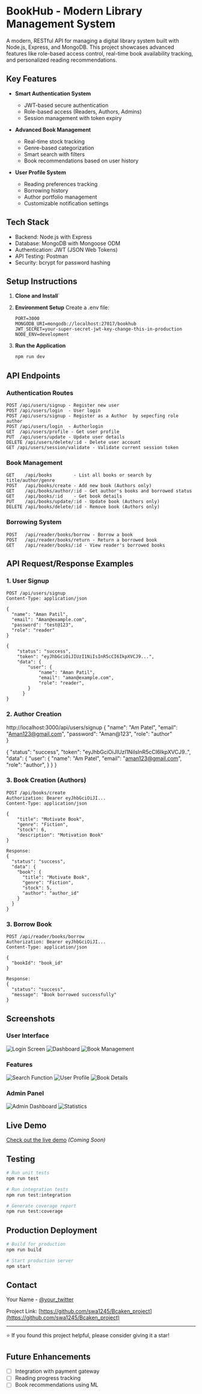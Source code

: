 # BookHub - Modern Library Management System

A modern, RESTful API for managing a digital library system built with Node.js, Express, and MongoDB. This project showcases advanced features like role-based access control, real-time book availability tracking, and personalized reading recommendations.

## Key Features

- **Smart Authentication System**
  - JWT-based secure authentication
  - Role-based access (Readers, Authors, Admins)
  - Session management with token expiry

- **Advanced Book Management**
  - Real-time stock tracking
  - Genre-based categorization
  - Smart search with filters
  - Book recommendations based on user history

- **User Profile System**
  - Reading preferences tracking
  - Borrowing history
  - Author portfolio management
  - Customizable notification settings

## Tech Stack

- Backend: Node.js with Express
- Database: MongoDB with Mongoose ODM
- Authentication: JWT (JSON Web Tokens)
- API Testing: Postman
- Security: bcrypt for password hashing

## Setup Instructions

1. **Clone and Install**`

2. **Environment Setup**
   Create a .env file:
   ```env
   PORT=3000
   MONGODB_URI=mongodb://localhost:27017/bookhub
   JWT_SECRET=your-super-secret-jwt-key-change-this-in-production
   NODE_ENV=development
   ```

3. **Run the Application**
   ```bash
   npm run dev
   ```

## API Endpoints

### Authentication Routes
```
POST /api/users/signup - Register new user
POST /api/users/login  - User login
POST /api/users/signup - Register as a Author  by sepecfing role author
POST /api/users/login  - Authorlogin
GET  /api/users/profile - Get user profile
PUT  /api/users/update - Update user details
DELETE /api/users/delete/:id - Delete user account
GET /api/users/session/validate - Validate current session token
```

### Book Management
```
GET    /api/books        - List all books or search by title/author/genre
POST   /api/books/create - Add new book (Authors only)
GET    /api/books/author/:id - Get author's books and borrowed status
GET    /api/books/:id    - Get book details
PUT    /api/books/update/:id - Update book (Authors only)
DELETE /api/books/delete/:id - Remove book (Authors only)
```

### Borrowing System
```
POST   /api/reader/books/borrow - Borrow a book
POST   /api/reader/books/return - Return a borrowed book
GET    /api/reader/books/:id - View reader's borrowed books
```

## API Request/Response Examples

### 1. User Signup
```http
POST /api/users/signup
Content-Type: application/json

{
  "name": "Aman Patil",
  "email": "Aman@example.com",
  "password": "test@123",
  "role": "reader"  
}

{
    "status": "success",
    "token": "eyJhbGciOiJIUzI1NiIsInR5cCI6IkpXVCJ9...",
    "data": {
        "user": {
            "name": "Aman Patil",
            "email": "aman@example.com",
            "role": "reader",
        }
      }
}
```
### 2. Author Creation 
http://localhost:3000/api/users/signup
{
    "name": "Am Patel",
    "email": "Aman123@gmail.com",
    "password": "Aman@123",
    "role": "author"   
}

{
    "status": "success",
    "token": "eyJhbGciOiJIUzI1NiIsInR5cCI6IkpXVCJ9..",
    "data": {
        "user": {
            "name": "Am Patel",
            "email": "aman123@gmail.com",
            "role": "author",
            }
      }
}

### 3. Book Creation (Authors)
```http
POST /api/books/create
Authorization: Bearer eyJhbGciOiJI...
Content-Type: application/json

{
    "title": "Motivate Book",
    "genre": "Fiction",
    "stock": 6,
    "description": "Motivation Book"
}

Response:
{
  "status": "success",
  "data": {
    "book": {
      "title": "Motivate Book",
      "genre": "Fiction",
      "stock": 5,
      "author": "author_id"
    }
  }
}
```

### 3. Borrow Book
```http
POST /api/reader/books/borrow
Authorization: Bearer eyJhbGciOiJI...
Content-Type: application/json

{
  "bookId": "book_id"
}

Response:
{
  "status": "success",
  "message": "Book borrowed successfully"
}
```

## Screenshots

### User Interface
![Login Screen](images/Screenshot%20(624).png)
![Dashboard](images/Screenshot%20(625).png)
![Book Management](images/Screenshot%20(626).png)

### Features
![Search Function](images/Screenshot%20(627).png)
![User Profile](images/Screenshot%20(628).png)
![Book Details](images/Screenshot%20(629).png)

### Admin Panel
![Admin Dashboard](images/Screenshot%20(630).png)
![Statistics](images/Screenshot%20(631).png)

## Live Demo
[Check out the live demo](https://your-demo-url.com) *(Coming Soon)*


## Testing

```bash
# Run unit tests
npm run test

# Run integration tests
npm run test:integration

# Generate coverage report
npm run test:coverage
```

## Production Deployment

```bash
# Build for production
npm run build

# Start production server
npm start
```

## Contact

Your Name - [@your_twitter](https://twitter.com/your_twitter)

Project Link: [https://github.com/swa1245/Bcaken_project](https://github.com/swa1245/Bcaken_project)

---
⭐️ If you found this project helpful, please consider giving it a star!

## Future Enhancements

- [ ] Integration with payment gateway
- [ ] Reading progress tracking
- [ ] Book recommendations using ML
